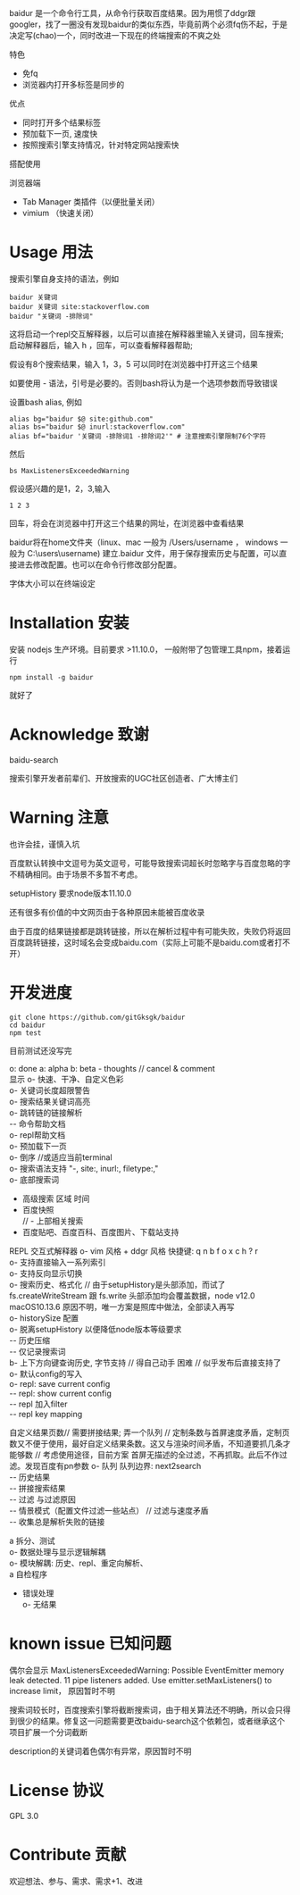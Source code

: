 baidur 是一个命令行工具，从命令行获取百度结果。因为用惯了ddgr跟googler，找了一圈没有发现baidur的类似东西，毕竟前两个必须fq伤不起，于是决定写(chao)一个，同时改进一下现在的终端搜索的不爽之处

特色

- 免fq<br  />
- 浏览器内打开多标签是同步的<br  />

优点

- 同时打开多个结果标签<br  />
- 预加载下一页, 速度快<br  />
- 按照搜索引擎支持情况，针对特定网站搜索快<br  />

搭配使用

浏览器端

- Tab Manager 类插件（以便批量关闭）<br  />
- vimium （快速关闭）<br  />

# Usage 用法

搜索引擎自身支持的语法，例如
```
baidur 关键词
baidur 关键词 site:stackoverflow.com
baidur "关键词 -排除词"  
```
这将启动一个repl交互解释器，以后可以直接在解释器里输入关键词，回车搜索;
启动解释器后，输入 h ，回车，可以查看解释器帮助;

假设有8个搜索结果，输入 1，3，5 可以同时在浏览器中打开这三个结果

如要使用 - 语法，引号是必要的。否则bash将认为是一个选项参数而导致错误

设置bash alias, 例如
```
alias bg="baidur $@ site:github.com"
alias bs="baidur $@ inurl:stackoverflow.com"
alias bf="baidur '关键词 -排除词1 -排除词2'" # 注意搜索引擎限制76个字符
```
然后
```
bs MaxListenersExceededWarning 
```
假设感兴趣的是1，2，3,输入
```
1 2 3
```
回车，将会在浏览器中打开这三个结果的网址，在浏览器中查看结果

baidur将在home文件夹（linux、mac 一般为 /Users/username ， windows 一般为 C:\users\username) 建立.baidur 文件，用于保存搜索历史与配置，可以直接进去修改配置。也可以在命令行修改部分配置。

字体大小可以在终端设定

# Installation 安装

安装 nodejs 生产环境。目前要求 >11.10.0， 一般附带了包管理工具npm，接着运行
```
npm install -g baidur
```
就好了

# Acknowledge 致谢

baidu-search

搜索引擎开发者前辈们、开放搜索的UGC社区创造者、广大博主们


# Warning 注意

也许会挂，谨慎入坑

百度默认转换中文逗号为英文逗号，可能导致搜索词超长时忽略字与百度忽略的字不精确相同。由于场景不多暂不考虑。

setupHistory 要求node版本11.10.0

还有很多有价值的中文网页由于各种原因未能被百度收录

由于百度的结果链接都是跳转链接，所以在解析过程中有可能失败，失败仍将返回百度跳转链接，这时域名会变成baidu.com（实际上可能不是baidu.com或者打不开）

# 开发进度
```
git clone https://github.com/gitGksgk/baidur
cd baidur
npm test
```
目前测试还没写完

o: done  a: alpha b: beta  - thoughts  // cancel & comment<br  />
显示
o- 快速、干净、自定义色彩<br  />
o- 关键词长度超限警告<br  />
o- 搜索结果关键词高亮<br  />
o- 跳转链的链接解析<br  />
-- 命令帮助文档<br  />
o- repl帮助文档<br  />
o- 预加载下一页<br  />
o- 倒序 //或适应当前terminal<br  />
o- 搜索语法支持 "-, site:, inurl:, filetype:,"<br  />
o- 底部搜索词<br  />

- 高级搜索 区域 时间<br  />
- 百度快照<br  />
// - 上部相关搜索
- 百度贴吧、百度百科、百度图片、下载站支持<br  />

REPL 交互式解释器
o- vim 风格 + ddgr 风格 快捷键: q n b f o x c h ? r<br  />
o- 支持直接输入一系列索引<br  />
o- 支持反向显示切换<br  />
o-  搜索历史、格式化 // 由于setupHistory是头部添加，而试了fs.createWriteStream 跟 fs.write 头部添加均会覆盖数据，node v12.0 macOS10.13.6 原因不明，唯一方案是照库中做法，全部读入再写<br  />
o- historySize 配置<br  />
o- 脱离setupHistory 以便降低node版本等级要求<br  />
-- 历史压缩<br  />
-- 仅记录搜索词<br  />
b- 上下方向键查询历史, 字节支持 // 得自己动手 困难 // 似乎发布后直接支持了<br  />
o- 默认config的写入<br  />
o- repl: save current config<br  />
-- repl: show current config<br  />
-- repl 加入filter<br  />
-- repl key mapping<br  />

自定义结果页数// 需要拼接结果; 弄一个队列
                // 定制条数与首屏速度矛盾，定制页数又不便于使用，最好自定义结果条数。这又与渲染时间矛盾，不知道要抓几条才能够数
                // 考虑使用途径，目前方案 首屏无描述的全过滤，不再抓取。此后不作过滤。发现百度有pn参数
o- 队列 队列边界: next2search<br  />
-- 历史结果<br  />
-- 拼接搜索结果<br  />
-- 过滤 与过滤原因<br  />
-- 情景模式（配置文件过滤一些站点） // 过滤与速度矛盾<br  />
-- 收集总是解析失败的链接<br  />

a 拆分、测试<br  />
o- 数据处理与显示逻辑解耦<br  />
o- 模块解耦: 历史、repl、重定向解析、<br  />
a 自检程序<br  />

- 错误处理<br  />
o- 无结果<br  />

# known issue 已知问题
偶尔会显示 MaxListenersExceededWarning: Possible EventEmitter memory leak detected. 11 pipe listeners added. Use emitter.setMaxListeners() to increase limit， 原因暂时不明

搜索词较长时，百度搜索引擎将截断搜索词，由于相关算法还不明确，所以会只得到很少的结果。修复这一问题需要更改baidu-search这个依赖包，或者继承这个项目扩展一个分词截断

description的关键词着色偶尔有异常，原因暂时不明

# License 协议

GPL 3.0

# Contribute 贡献

欢迎想法、参与、需求、需求+1、改进
